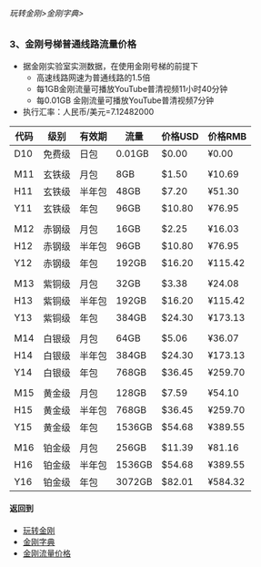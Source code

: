 ###### 玩转金刚>金刚字典>
### 3、金刚号梯普通线路流量价格

- 据金刚实验室实测数据，在使用金刚号梯的前提下
  - 高速线路网速为普通线路的1.5倍
  - 每1GB金刚流量可播放YouTube普清视频11小时40分钟
  - 每0.01GB 金刚流量可播放YouTube普清视频7分钟
- 执行汇率：人民币/美元=7.12482000

|代码|级别|有效期|流量|价格USD|价格RMB|
|---|----| ------| ------| ------|------| 
|D10|免费级 |日包    |0.01GB|$0.00|¥0.00| 
|||||||
|M11|玄铁级 |月包    |8GB|$1.50|¥10.69|
|H11|玄铁级 |半年包  |48GB|$7.20|¥51.30| 
|Y11|玄铁级 |年包    |96GB|$10.80|¥76.95| 
|||||||
|M12|赤钢级 |月包    |16GB|$2.25|¥16.03|
|H12|赤钢级 |半年包  |96GB|$10.80|¥76.95|
|Y12|赤钢级 |年包    |192GB|$16.20|¥115.42|
|||||||
|M13|紫铜级 |月包    |32GB|$3.38|¥24.08|
|H13|紫铜级 |半年包  |192GB|$16.20|¥115.42|
|Y13|紫铜级 |年包    |384GB|$24.30|¥173.13|
|||||||
|M14|白银级 |月包    |64GB|$5.06|¥36.07|
|H14|白银级 |半年包  |384GB|$24.30|¥173.13|
|Y14|白银级 |年包   |768GB|$36.45|¥259.70|
|||||||
|M15|黄金级 |月包   |128GB|$7.59|¥54.10|
|H15|黄金级 |半年包 |768GB|$36.45|¥259.70|
|Y15|黄金级 |年包   |1536GB|$54.68|¥389.55|
|||||||
|M16|铂金级 |月包   |256GB|$11.39|¥81.16|
|H16|铂金级 |半年包 |1536GB|$54.68|¥389.55|
|Y16|铂金级 |年包   |3072GB|$82.01|¥584.32|






#### 返回到
- [玩转金刚](https://github.com/a2zitpro/web/blob/master/LadderFree/A.md)
- [金刚字典](https://github.com/a2zitpro/web/blob/master/LadderFree/kkDictionary/KKDictionary.md)
- [金刚流量价格](https://github.com/a2zitpro/web/blob/master/LadderFree/kkDictionary/Price/KKDTPrice.md)




